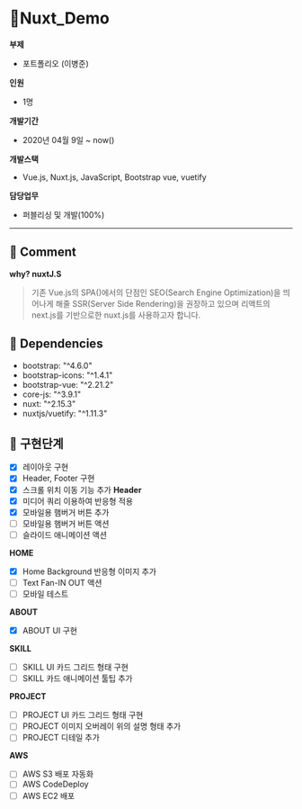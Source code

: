 # 🌈Nuxt_Demo

**부제**
  - 포트폴리오 (이병준)

**인원**

  - 1명

**개발기간**

  - 2020년 04월 9일 ~ now()

**개발스택**

  - Vue.js, Nuxt.js, JavaScript, Bootstrap vue, vuetify

**담당업무**
  
  - 퍼블리싱 및 개발(100%)

---
## 👀 Comment

**why? nuxtJ.S**
>기존 Vue.js의 SPA()에서의 단점인 SEO(Search Engine Optimization)을 띄어나게 해줄 SSR(Server Side Rendering)을 권장하고 있으며 리액트의 next.js를 기반으로한 nuxt.js를 사용하고자 합니다.

## 💎 Dependencies

  - bootstrap: "^4.6.0"
  - bootstrap-icons: "^1.4.1"
  - bootstrap-vue: "^2.21.2"
  - core-js: "^3.9.1"
  - nuxt: "^2.15.3"
  - nuxtjs/vuetify: "^1.11.3"

## 💬 구현단계
- [x] 레이아웃 구현
- [x] Header, Footer 구현
- [x] 스크롤 위치 이동 기능 추가
**Header**
- [x] 미디어 쿼리 이용하여 반응형 적용
- [x] 모바일용 햄버거 버튼 추가
- [ ] 모바일용 햄버거 버튼 액션
- [ ] 슬라이드 애니메이션 액션

**HOME**
- [x] Home Background 반응형 이미지 추가
- [ ] Text Fan-IN OUT 액션
- [ ] 모바일 테스트

**ABOUT**
- [x] ABOUT UI 구현

**SKILL**
- [ ] SKILL UI 카드 그리드 형태 구현
- [ ] SKILL 카드 애니메이션 툴팁 추가

**PROJECT**
- [ ] PROJECT UI 카드 그리드 형태 구현
- [ ] PROJECT 이미지 오버레이 위의 설명 형태 추가
- [ ] PROJECT 디테일 추가

**AWS**
- [ ] AWS S3 배포 자동화
- [ ] AWS CodeDeploy
- [ ] AWS EC2 배포

